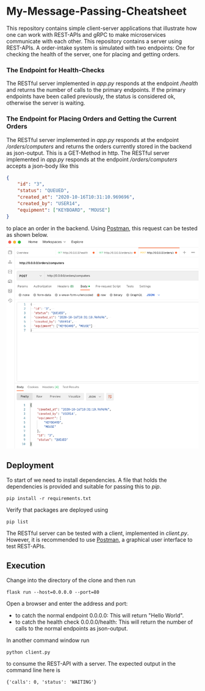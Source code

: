 # My-Message-Passing-Cheatsheet
This repository contains simple client-server applications that illustrate how one can work with REST-APIs and gRPC to make microservices communicate with each other. This repository contains a
server using REST-APIs. A order-intake system is simulated with two endpoints: One for checking the health of the server, one for placing and getting orders.

### The Endpoint for Health-Checks
The RESTful server implemented in *app.py* responds at the endpoint */health* and returns the number of calls to the primary endpoints. If the primary endpoints have been called previously, the status is considered ok, otherwise the server is waiting.

### The Endpoint for Placing Orders and Getting the Current Orders
The RESTful server implemented in *app.py* responds at the endpoint */orders/computers* and returns the orders currently stored in the backend as json-output. This is a GET-Method in http.
The RESTful server implemented in *app.py* responds at the endpoint */orders/computers* accepts a json-body like this
```json
{
    "id": "3",
    "status": "QUEUED",
    "created_at": "2020-10-16T10:31:10.969696",
    "created_by": "USER14",
    "equipment": ["KEYBOARD", "MOUSE"]
}
```
to place an order in the backend. Using [Postman](https://www.postman.com/downloads/), this request can be tested as shown below.
<img src="RESTAPIPOSTRequest.png"/>

## Deployment
To start of we need to install dependencies. A file that holds the dependencies is provided and suitable for passing this to *pip*.
```console
pip install -r requirements.txt
```
Verify that packages are deployed using
```console
pip list
```
The RESTful server can be tested with a client, implemented in *client.py*. However, it is recommended to use [Postman](https://www.postman.com/downloads/), a graphical user interface to test REST-APIs.

## Execution
Change into the directory of the clone and then run
```console
flask run --host=0.0.0.0 --port=80
```
Open a browser and enter the address and port:
* to catch the normal endpoint 0.0.0.0: This will return "Hello World".
* to catch the health check 0.0.0.0/health: This will return the number of calls to the normal endpoints as json-output.

In another command window run
```console
python client.py
```
to consume the REST-API with a server. The expected output in the command line here is
```console
{'calls': 0, 'status': 'WAITING'}
```
